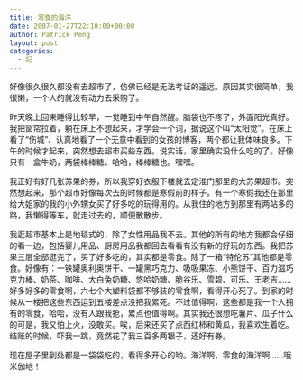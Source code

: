 ```yaml
---
title: 零食的海洋
date: 2007-01-27T22:10:00+00:00
author: Patrick Peng
layout: post
categories:
  - 記
---
```

好像很久很久都没有去超市了，仿佛已经是无法考证的遥远。原因其实很简单，我很懒，一个人的就没有动力去采购了。

昨天晚上回来睡得比较早，一觉睡到中午自然醒。脑袋也不疼了，外面阳光真好。我把窗帘拉着，躺在床上不想起来，才学会一个词，据说这个叫“太阳觉”。在床上看了“伤城”、认真地看了一个无意中看到的女孩的博客，两个都让我体味良多。下午的时候才起来，突然想去超市买些东西。说实话，家里确实没什么吃的了。好像只有一盒牛奶，两袋棒棒糖。哈哈，棒棒糖也。嘿嘿。

我正好有好几张苏果的券，所以我穿好衣服下楼就去定淮门那里的大苏果超市。突然想起来，那个超市好像每次去的时候都是寒假前的样子。有一个寒假我还在那里给大姐家的我的小外甥女买了好多吃的玩得用的。从我住的地方到那里有两站多的路，我懒得等车，就走过去的，顺便散散步。

我逛超市基本上是地毯式的，除了女性用品我不去。其他的所有的地方我都会仔细的看一边，包括婴儿用品、厨房用品我都回去看看有没有新的好玩的东西。我把苏果三层全部逛完了，买了好多吃的，其实都是零食。除了一箱“特伦苏”其他都是零食。好像有：一铁罐奥利奥饼干、一罐黑巧克力、吸吸果冻、小熊饼干、百力滋巧克力棒、奶茶、咖啡、大白兔奶糖、悠哈奶糖、脆谷乐、雪碧、可乐、王老吉……好多好多的零食啊，六七个大塑料袋都不够装的零食啊，看得开心死了。到家的时候从一楼把这些东西运到五楼差点没把我累死。不过值得啊，这些都是我一个人拥有的零食，哈哈，没有人跟我抢，累点也值得啊。其实我还很想吃薯片、瓜子什么的可是，我又怕上火，没敢买。唉，后来还买了点西红柿和黄瓜，我喜欢生着吃。结账的时候，吓我一跳，竟然花了我三百多两银子，还好有券。

现在屋子里到处都是一袋袋吃的，看得多开心的哟。海洋啊，零食的海洋啊……哦米伽地！

